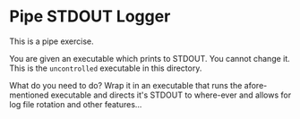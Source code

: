 # Pipe STDOUT Logger

This is a pipe exercise.

You are given an executable which prints to STDOUT. You cannot change it.
This is the `uncontrolled` executable in this directory.

What do you need to do?
Wrap it in an executable that runs the afore-mentioned executable and
directs it's STDOUT to where-ever and allows for log file rotation and other
features...
